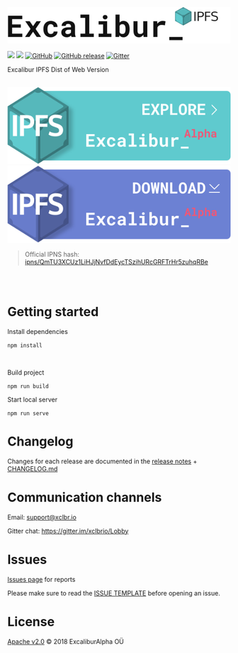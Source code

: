 ![](https://raw.githubusercontent.com/xclbrio/styleGuide/master/excaliburIPFS.svg?sanitize=true&width=300)


[![](https://img.shields.io/badge/project-Excalibur__-ef5777.svg?style=popout-square)](https://github.com/xclbrio)
[![](https://img.shields.io/badge/powered%20by-IPFS-%234A9EA1.svg?style=popout-square)](https://ipfs.io/)
[![GitHub](https://img.shields.io/github/license/xclbrio/ipfsWebDist.svg?style=flat-square)](https://github.com/xclbrio/ipfsWebDist/blob/master/LICENSE.md)
[![GitHub release](https://img.shields.io/github/release/xclbrio/ipfsWebDist.svg?style=flat-square)](https://github.com/xclbrio/ipfsWebDist/releases)
[![Gitter](https://img.shields.io/gitter/room/:user/:repo.svg?style=flat-square)](https://gitter.im/xclbrio/Lobby)

Excalibur IPFS Dist of Web Version
<br/><br/>

[![](https://raw.githubusercontent.com/xclbrio/styleGuide/master/exploreIPFS.svg?sanitize=true)](https://ipfs.xclbr.io)
[![](https://raw.githubusercontent.com/xclbrio/styleGuide/master/downloadIPFS.svg?sanitize=true)](https://github.com/xclbrio/ipfsWebDist/releases)
> Official IPNS hash: [ipns/QmTU3XCUz1LiHJjNvfDdEycTSzihURcGRFTrHr5zuhqRBe](https://cloudflare-ipfs.com/ipns/QmTU3XCUz1LiHJjNvfDdEycTSzihURcGRFTrHr5zuhqRBe)


<br/>
<br/>

Getting started
=======

Install dependencies
```
npm install
```
<br/>

Build project
```
npm run build
```

Start local server
```
npm run serve
```

Changelog
============
Changes for each release are documented in the [release notes](https://github.com/xclbrio/ipfsWebDist/releases) + [CHANGELOG.md](https://github.com/xclbrio/ipfsWebDist/blob/master/CHANGELOG.md)

Communication channels
======================

Email: support@xclbr.io

Gitter chat: https://gitter.im/xclbrio/Lobby

Issues
=======

[Issues page](https://github.com/xclbrio/ipfsWebDist/issues) for reports

Please make sure to read the [ISSUE TEMPLATE](https://github.com/xclbrio/ipfsWebDist/blob/master/.github/ISSUE_TEMPLATE/bug_report.md) before opening an issue.

License
=======

[Apache v2.0](https://github.com/xclbrio/ipfsWebDist/blob/master/LICENSE.md) © 2018 ExcaliburAlpha OÜ
